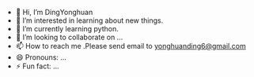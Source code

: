 - 👋 Hi, I’m DingYonghuan
- 👀 I’m interested in learning about new things.
- 🌱 I’m currently learning python.
- 💞️ I’m looking to collaborate on ...
- 📫 How to reach me .Please send email to yonghuanding6@gmail.com
- 😄 Pronouns: ...
- ⚡ Fun fact: ...

<!---
DingYonghuan/DingYonghuan is a ✨ special ✨ repository because its `README.md` (this file) appears on your GitHub profile.
You can click the Preview link to take a look at your changes.
--->
